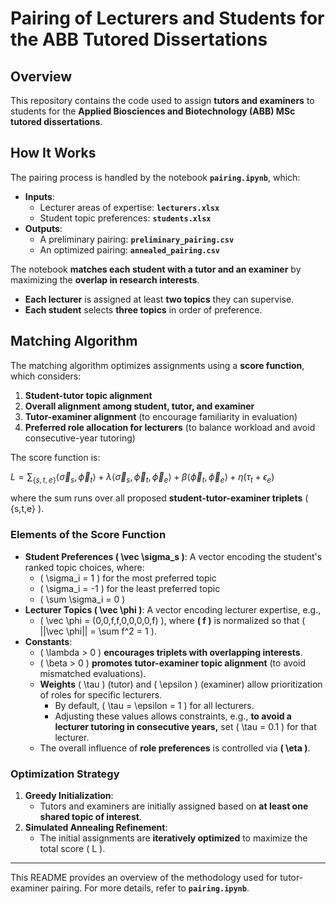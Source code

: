 # Pairing of Lecturers and Students for the ABB Tutored Dissertations

## Overview
This repository contains the code used to assign **tutors and examiners** to students for the **Applied Biosciences and Biotechnology (ABB) MSc tutored dissertations**.

## How It Works
The pairing process is handled by the notebook **`pairing.ipynb`**, which:

- **Inputs**:
  - Lecturer areas of expertise: **`lecturers.xlsx`**
  - Student topic preferences: **`students.xlsx`**
- **Outputs**:
  - A preliminary pairing: **`preliminary_pairing.csv`**
  - An optimized pairing: **`annealed_pairing.csv`**

The notebook **matches each student with a tutor and an examiner** by maximizing the **overlap in research interests**.

- **Each lecturer** is assigned at least **two topics** they can supervise.
- **Each student** selects **three topics** in order of preference.

## Matching Algorithm
The matching algorithm optimizes assignments using a **score function**, which considers:

1. **Student-tutor topic alignment**
2. **Overall alignment among student, tutor, and examiner**
3. **Tutor-examiner alignment** (to encourage familiarity in evaluation)
4. **Preferred role allocation for lecturers** (to balance workload and avoid consecutive-year tutoring)

The score function is:


$L = \sum_{\{s,t,e\}} \langle \vec \sigma_s, \vec \phi_t \rangle + \lambda \langle \vec \sigma_s,\vec \phi_t,\vec \phi_e \rangle + \beta \langle \vec \phi_t,\vec \phi_e \rangle + \eta (\tau_t + \epsilon_e)$

where the sum runs over all proposed **student-tutor-examiner triplets** \( \{s,t,e\} \).

### Elements of the Score Function
- **Student Preferences \( \vec \sigma_s \)**: A vector encoding the student's ranked topic choices, where:
  - \( \sigma_i = 1 \) for the most preferred topic
  - \( \sigma_i = -1 \) for the least preferred topic
  - \( \sum \sigma_i = 0 \)
- **Lecturer Topics \( \vec \phi \)**: A vector encoding lecturer expertise, e.g.,
  - \( \vec \phi = (0,0,f,f,0,0,0,0,f) \), where **\( f \)** is normalized so that \( ||\vec \phi|| = \sum f^2 = 1 \).
- **Constants**:
  - \( \lambda > 0 \) **encourages triplets with overlapping interests**.
  - \( \beta > 0 \) **promotes tutor-examiner topic alignment** (to avoid mismatched evaluations).
  - **Weights** \( \tau \) (tutor) and \( \epsilon \) (examiner) allow prioritization of roles for specific lecturers.
    - By default, \( \tau = \epsilon = 1 \) for all lecturers.
    - Adjusting these values allows constraints, e.g., **to avoid a lecturer tutoring in consecutive years,** set \( \tau = 0.1 \) for that lecturer.
  - The overall influence of **role preferences** is controlled via **\( \eta \)**.

### Optimization Strategy
1. **Greedy Initialization**:
   - Tutors and examiners are initially assigned based on **at least one shared topic of interest**.
2. **Simulated Annealing Refinement**:
   - The initial assignments are **iteratively optimized** to maximize the total score \( L \).

---

This README provides an overview of the methodology used for tutor-examiner pairing. For more details, refer to **`pairing.ipynb`**.